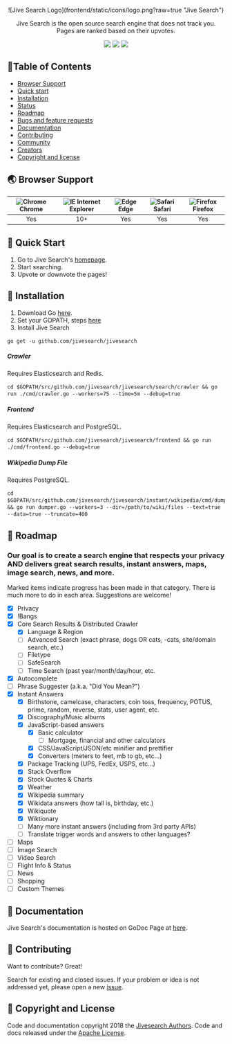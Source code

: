 <p align="center">
![Jive Search Logo](frontend/static/icons/logo.png?raw=true "Jive Search")
</p>
 		 
<p align="center">
 Jive Search is the open source search engine that does not track you. Pages are ranked based on their upvotes.
</p>

<p align="center">
   <a href="https://github.com/jivesearch/jivesearch"><img src="https://img.shields.io/badge/go-1.10.2-blue.svg"></a>
   <a href="https://travis-ci.org/jivesearch/jivesearch"><img src="https://travis-ci.org/jivesearch/jivesearch.svg?branch=master"></a>
  <a href="https://github.com/jivesearch/jivesearch/blob/master/LICENSE"><img src="https://img.shields.io/badge/license-Apache-brightgreen.svg"></a>
</p>


  
## 🚩Table of Contents
- [Browser Support](#browser-support)
- [Quick start](#quick-start)
- [Installation](#installation)
- [Status](#status)
- [Roadmap](#roadmap)
- [Bugs and feature requests](#bugs-and-feature-requests)
- [Documentation](#documentation)
- [Contributing](#contributing)
- [Community](#community)
- [Creators](#creators)
- [Copyright and license](#copyright-and-license)

## 🌏 Browser Support
| <img src="https://user-images.githubusercontent.com/1215767/34348387-a2e64588-ea4d-11e7-8267-a43365103afe.png" alt="Chrome" width="16px" height="16px" /> Chrome | <img src="https://user-images.githubusercontent.com/1215767/34348590-250b3ca2-ea4f-11e7-9efb-da953359321f.png" alt="IE" width="16px" height="16px" /> Internet Explorer | <img src="https://user-images.githubusercontent.com/1215767/34348380-93e77ae8-ea4d-11e7-8696-9a989ddbbbf5.png" alt="Edge" width="16px" height="16px" /> Edge | <img src="https://user-images.githubusercontent.com/1215767/34348394-a981f892-ea4d-11e7-9156-d128d58386b9.png" alt="Safari" width="16px" height="16px" /> Safari | <img src="https://user-images.githubusercontent.com/1215767/34348383-9e7ed492-ea4d-11e7-910c-03b39d52f496.png" alt="Firefox" width="16px" height="16px" /> Firefox |
| :---------: | :---------: | :---------: | :---------: | :---------: |
| Yes | 10+ | Yes | Yes | Yes |
  
## 🐾 Quick Start
1. Go to Jive Search's [homepage](https://www.jivesearch.com).
2. Start searching.
3. Upvote or downvote the pages!

## 💾 Installation

1. Download Go [here](https://golang.org/dl/).
2. Set your GOPATH, steps [here](https://github.com/golang/go/wiki/SettingGOPATH)
3. Install Jive Search

```
go get -u github.com/jivesearch/jivesearch
```
  

##### Crawler
Requires Elasticsearch and Redis.
```
cd $GOPATH/src/github.com/jivesearch/jivesearch/search/crawler && go run ./cmd/crawler.go --workers=75 --time=5m --debug=true
```
  
##### Frontend
Requires Elasticsearch and PostgreSQL.
```
cd $GOPATH/src/github.com/jivesearch/jivesearch/frontend && go run ./cmd/frontend.go --debug=true
```

##### Wikipedia Dump File
Requires PostgreSQL.
```
cd $GOPATH/src/github.com/jivesearch/jivesearch/instant/wikipedia/cmd/dumper && go run dumper.go --workers=3 --dir=/path/to/wiki/files --text=true --data=true --truncate=400
```

## 🚀 **Roadmap** 
### Our goal is to create a search engine that respects your privacy AND delivers great search results, instant answers, maps, image search, news, and more. 
  
Marked items indicate progress has been made in that category. There is much more to do in each area. Suggestions are welcome!
- [x] Privacy
- [x] !Bangs
- [x] Core Search Results & Distributed Crawler
    - [x] Language & Region
    - [ ] Advanced Search (exact phrase, dogs OR cats,  -cats, site/domain search, etc.)
    - [ ] Filetype
    - [ ] SafeSearch        
    - [ ] Time Search (past year/month/day/hour, etc.
- [x] Autocomplete
- [ ] Phrase Suggester (a.k.a. "Did You Mean?")
- [x] Instant Answers
    - [x] Birthstone, camelcase, characters, coin toss, frequency, POTUS, prime, random, reverse, stats, user agent, etc. 
    - [x] Discography/Music albums
    - [x] JavaScript-based answers
        - [x] Basic calculator
            - [ ] Mortgage, financial and other calculators
        - [x] CSS/JavaScript/JSON/etc minifier and prettifier
        - [x] Converters (meters to feet, mb to gb, etc...)
    - [x] Package Tracking (UPS, FedEx, USPS, etc...)
    - [x] Stack Overflow
    - [x] Stock Quotes & Charts    
    - [x] Weather
    - [x] Wikipedia summary
    - [x] Wikidata answers (how tall is, birthday, etc.)
    - [x] Wikiquote
    - [x] Wiktionary    
    - [ ] Many more instant answers (including from 3rd party APIs)
    - [ ] Translate trigger words and answers to other languages?
- [ ] Maps
- [ ] Image Search
- [ ] Video Search
- [ ] Flight Info & Status
- [ ] News
- [ ] Shopping
- [ ] Custom Themes
  
## 📙 Documentation
Jive Search's documentation is hosted on GoDoc Page at [here](https://godoc.org/github.com/jivesearch/jivesearch).

## 💬 Contributing
Want to contribute? Great! 

Search for existing and closed issues. If your problem or idea is not addressed yet, please open a new [issue](https://github.com/jivesearch/jivesearch/issues/new).

## 📜 Copyright and License
Code and documentation copyright 2018 the [Jivesearch Authors](https://github.com/jivesearch/jivesearch/graphs/contributors). Code and docs released under the [Apache License](https://github.com/jivesearch/jivesearch/blob/master/LICENSE).
